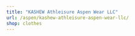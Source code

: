 ```yaml
---
title: "KASHEW Athleisure Aspen Wear LLC"
url: /aspen/kashew-athleisure-aspen-wear-llc/
shop: clothes
---
```

